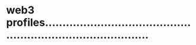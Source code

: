 # web3 profiles...................................................................................

